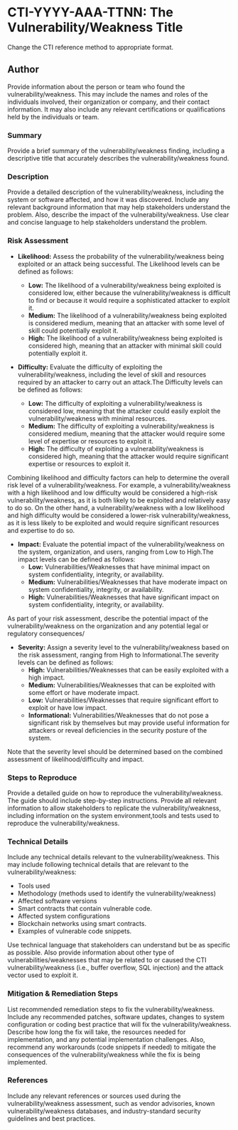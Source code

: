 # CTI-YYYY-AAA-TTNN: The Vulnerability/Weakness Title

Change the CTI reference method to appropriate format.

## Author

Provide information about the person or team who found the vulnerability/weakness. This may include the names and roles of the individuals involved, their organization or company, and their contact information. It may also include any relevant certifications or qualifications held by the individuals or team.  

### Summary

Provide a brief summary of the vulnerability/weakness finding, including a descriptive title that accurately describes the vulnerability/weakness found.

### Description

Provide a detailed description of the vulnerability/weakness, including the system or software affected, and how it was discovered. Include any relevant background information that may help stakeholders understand the problem. Also, describe the impact of the vulnerability/weakness. Use clear and concise language to help stakeholders understand the problem.

### Risk Assessment

- **Likelihood:** Assess the probability of the vulnerability/weakness being exploited or an attack being successful. The Likelihood levels can be defined as follows:
  - **Low:** The likelihood of a vulnerability/weakness being exploited is considered low, either because the vulnerability/weakness is difficult to find or because it would require a sophisticated attacker to exploit it.
  - **Medium:** The likelihood of a vulnerability/weakness being exploited is considered medium, meaning that an attacker with some level of skill could potentially exploit it.
  - **High:** The likelihood of a vulnerability/weakness being exploited is considered high, meaning that an attacker with minimal skill could potentially exploit it.

- **Difficulty:** Evaluate the difficulty of exploiting the vulnerability/weakness, including the level of skill and resources required by an attacker to carry out an attack.The Difficulty  levels can be defined as follows:
  - **Low:** The difficulty of exploiting a vulnerability/weakness is considered low, meaning that the attacker could easily exploit the vulnerability/weakness with minimal resources.
  - **Medium:** The difficulty of exploiting a vulnerability/weakness is considered medium, meaning that the attacker would require some level of expertise or resources to exploit it.
  - **High:** The difficulty of exploiting a vulnerability/weakness is considered high, meaning that the attacker would require significant expertise or resources to exploit it.

Combining likelihood and difficulty factors can help to determine the overall risk level of a vulnerability/weakness. For example, a vulnerability/weakness with a high likelihood and low difficulty would be considered a high-risk vulnerability/weakness, as it is both likely to be exploited and relatively easy to do so. On the other hand, a vulnerability/weakness with a low likelihood and high difficulty would be considered a lower-risk vulnerability/weakness, as it is less likely to be exploited and would require significant resources and expertise to do so.

- **Impact:** Evaluate the potential impact of the vulnerability/weakness on the system, organization, and users, ranging from Low to High.The impact levels can be defined as follows:
  - **Low:** Vulnerabilities/Weaknesses that have minimal impact on system confidentiality, integrity, or availability.
  - **Medium:** Vulnerabilities/Weaknesses that have moderate impact on system confidentiality, integrity, or availability.
  - **High:** Vulnerabilities/Weaknesses that have significant impact on system confidentiality, integrity, or availability.

As part of your risk assessment, describe the potential impact of the vulnerability/weakness on the organization and any potential legal or regulatory consequences/

- **Severity:** Assign a severity level to the vulnerability/weakness based on the risk assessment, ranging from High to Informational.The severity levels can be defined as follows:
  - **High:** Vulnerabilities/Weaknesses that can be easily exploited with a high impact.
  - **Medium:** Vulnerabilities/Weaknesses that can be exploited with some effort or have moderate impact.
  - **Low:** Vulnerabilities/Weaknesses that require significant effort to exploit or have low impact.
  - **Informational:** Vulnerabilities/Weaknesses that do not pose a significant risk by themselves but may provide useful information for attackers or reveal deficiencies in the security posture of the system.

Note that the severity level should be determined based on the combined assessment of likelihood/difficulty and impact.

### Steps to Reproduce

Provide a detailed guide on how to reproduce the vulnerability/weakness. The guide should include step-by-step instructions. Provide all relevant information to allow stakeholders to replicate the vulnerability/weakness, including information on the system environment,tools and tests used to reproduce the vulnerability/weakness.

### Technical Details

Include any technical details relevant to the vulnerability/weakness. This may include following technical details that are relevant to the vulnerability/weakness:

- Tools used
- Methodology (methods used to identify the vulnerability/weakness)
- Affected software versions
- Smart contracts that contain vulnerable code.
- Affected system configurations
- Blockchain networks using smart contracts.
- Examples of vulnerable code snippets.

Use technical language that stakeholders can understand but be as specific as possible. Also provide information about other type of vulnerabilities/weaknesses that may be related to or caused the CTI vulnerability/weakness (i.e., buffer overflow, SQL injection) and the attack vector used to exploit it.

### Mitigation & Remediation Steps

List recommended remediation steps to fix the vulnerability/weakness. Include any recommended patches, software updates, changes to system configuration or coding best practice that will fix the vulnerability/weakness. Describe how long the fix will take, the resources needed for implementation, and any potential implementation challenges. Also, recommend any workarounds (code snippets if needed) to mitigate the consequences of the vulnerability/weakness while the fix is being implemented.

### References

Include any relevant references or sources used during the vulnerability/weakness assessment, such as vendor advisories, known vulnerability/weakness databases, and industry-standard security guidelines and best practices.